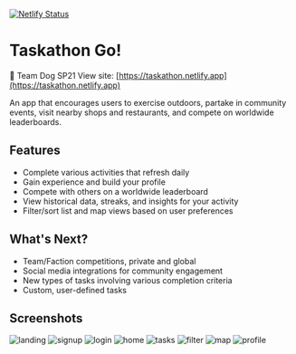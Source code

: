 [![Netlify Status](https://api.netlify.com/api/v1/badges/1847500d-9def-4652-9546-146c0f6094d9/deploy-status)](https://app.netlify.com/sites/taskathon/deploys)

# Taskathon Go!
🐶 Team Dog SP21
    View site: [https://taskathon.netlify.app](https://taskathon.netlify.app)

An app that encourages users to exercise outdoors, partake in community events, visit nearby shops and restaurants, and compete on worldwide leaderboards.

## Features
- Complete various activities that refresh daily
- Gain experience and build your profile
- Compete with others on a worldwide leaderboard
- View historical data, streaks, and insights for your activity
- Filter/sort list and map views based on user preferences

## What's Next?
- Team/Faction competitions, private and global
- Social media integrations for community engagement
- New types of tasks involving various completion criteria
- Custom, user-defined tasks

## Screenshots
![landing](/screenshots/landing.png)
![signup](/screenshots/signup.png)
![login](/screenshots/login.png)
![home](/screenshots/home.png)
![tasks](/screenshots/tasks.png)
![filter](/screenshots/filter.png)
![map](/screenshots/map.png)
![profile](/screenshots/profile.png)
